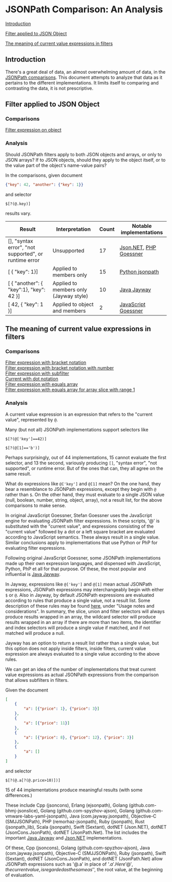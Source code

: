 # JSONPath Comparison: An Analysis

[Introduction](#A1)  

[Filter applied to JSON Object](#A2)

[The meaning of current value expressions in filters](#A3)

<div id="A1"/> 
 
## Introduction  

There's a great deal of data, an almost overwhelming amount of data, in the 
[JSONPath comparisons](https://cburgmer.github.io/json-path-comparison/). This document 
attempts to analyze that data as it pertains to the different implementations. 
It limits itself to comparing and contrasting the data, it is not prescriptive.

<div id="A2"/>  

## Filter applied to JSON Object

### Comparisons

[Filter expression on object](https://cburgmer.github.io/json-path-comparison/results/filter_expression_on_object.html)

### Analysis

Should JSONPath filters apply to both JSON objects and arrays, or only to JSON arrays?
If to JSON objects, should they apply to the object itself, or to the value part of the
object's name-value pairs?
 
In the comparisons, given document
```json
{"key": 42, "another": {"key": 1}}
``` 
and selector
```
$[?(@.key)]
```
results vary.

Result                                               |Interpretation       |Count | Notable implementations
-----------------------------------------------------|-----------------|------|------------------
[], "syntax error", "not supported", or runtime error|Unsupported      |17    |[Json.NET](https://www.newtonsoft.com/json), [PHP Goessner](https://code.google.com/archive/p/jsonpath/)
[ { "key": 1}]                                       |Applied to members only       |15    |[Python jsonpath](http://www.ultimate.com/phil/python/#jsonpath)
[ { "another": { "key":1}, "key": 42 }]              |Applied to members only (Jayway style) |10     |[Java Jayway](https://github.com/json-path/JsonPath/)
[ 42, { "key": 1 }]                                  |Applied to object and members|2| [JavaScript Goessner](https://code.google.com/archive/p/jsonpath/)


<div id="A3"/> 
 
## The meaning of current value expressions in filters 

### Comparisons

[Filter expression with bracket notation](https://cburgmer.github.io/json-path-comparison/results/filter_expression_with_bracket_notation.html)  
[Filter expression with bracket notation with number](https://cburgmer.github.io/json-path-comparison/results/filter_expression_with_bracket_notation_with_number.html)  
[Filter expression with subfilter](https://cburgmer.github.io/json-path-comparison/results/filter_expression_with_subfilter.html)  
[Current with dot notation](https://cburgmer.github.io/json-path-comparison/results/current_with_dot_notation.html)  
[Filter expression with equals array](https://cburgmer.github.io/json-path-comparison/results/filter_expression_with_equals_array.html)  
[Filter expression with equals array for array slice with range 1](https://cburgmer.github.io/json-path-comparison/results/filter_expression_with_equals_array_for_array_slice_with_range_1.html)  

### Analysis

A current value expression is an expression that refers to the "current value", represented by `@`. 

Many (but not all) JSONPath implementations support selectors like
```
$[?(@['key']==42)]

$[?(@[1]=='b')]
```
Perhaps surprisingly, out of 44 implementations, 15 cannot evaluate the first selector, 
and 13 the second, variously producing `[]`, "syntax error", "not supported", or runtime error.
But of the ones that can, they all agree on the same result.

What do expressions like `@['key']` and `@[1]` mean? On the one hand, they bear a resemblance
to JSONPath expressions, except they begin with `@` rather than `$`. On the other hand,
they must evaluate to a single JSON value (null, boolean, number, string, object, array),
not a result list, for the above comparisons to make sense. 

In original JavaScript Goessner, Stefan Goessner uses the JavaScript engine for evaluating
JSONPath filter expressions. In these scripts, '@' is substituted with the "current value",
and expressions consisting of the "current value" followed by a dot or a left square bracket
are evaluated according to JavaScript semantics. These always result in a single value. 
Similar conclusions apply to implementations that use Python or PhP for evaluating filter expressions. 

Following original JavaScript Goessner, some JSONPath implementations made up their own 
expression languages, and dispensed with JavaScript, Python, PhP et all for that purpose.
Of these, the most popular and influential is [Java Jayway](https://github.com/json-path/JsonPath/).

In Jayway, expressions like `@['key']` and `@[1]` mean actual JSONPath expressions, 
JSONPath expressions may interchangeably begin with either `$` or `@`. Also in Jayway,
by default JSONPath expressions are evaluated according to rules that produce a single value, 
not a result list. Some description of these rules may be found 
[here](https://support.smartbear.com/readyapi/docs/testing/jsonpath-reference.html), 
under "Usage notes and considerations". In summary, the slice, union and filter selectors 
will always produce results wrapped in an array, the wildcard selector will produce results 
wrapped in an array if there are more than two items, the identifier and index selectors 
will produce a single value if matched, and if not matched will produce a null.

Jayway has an option to return a result list rather than a single value, but this option
does not apply inside filters, inside filters, current value expression are always
evaluated to a single value according to the above rules.

We can get an idea of the number of implementations that treat current value expressions
as actual JSONPath expressions from the comparison that allows subfilters in filters.

Given the document
```json
[
    {
        "a": [{"price": 1}, {"price": 3}]
    },
    {
        "a": [{"price": 11}]
    },
    {
        "a": [{"price": 8}, {"price": 12}, {"price": 3}]
    },
    {
        "a": []
    }
]
``` 
and selector
```
$[?(@.a[?(@.price>10)])]
```
15 of 44 implementations produce meaningful results (with some differences.)

These include Cpp (jsoncons), Erlang (ejsonpath), Golang (github.com-bhmj-jsonslice),
Golang (github.com-spyzhov-ajson), Golang (github.com-vmware-labs-yaml-jsonpath),
Java (com.jayway.jsonpath), Objective-C (SMJJSONPath), PHP (remorhaz-jsonpath),
Ruby (jsonpath), Rust (jsonpath_lib), Scala (jsonpath), Swift (Sextant),
dotNET (Json.NET), dotNET (JsonCons.JsonPath), dotNET (JsonPath.Net). The list 
includes the important [Java Jayway](https://github.com/json-path/JsonPath/) and 
[Json.NET](https://www.newtonsoft.com/json) implementations.

Of these, Cpp (jsoncons), Golang (github.com-spyzhov-ajson), Java (com.jayway.jsonpath),
Objective-C (SMJJSONPath), Ruby (jsonpath), Swift (Sextant), dotNET (JsonCons.JsonPath), 
and dotNET (JsonPath.Net) allow JSONPath expressions such as '@.a' in place of '$.a'.
Here '@', the current value, is regarded as the same as '$', the root value,
at the beginning of evaluation.


